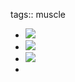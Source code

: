 tags::  muscle

- ![](https://peach-geographical-bat-397.mypinata.cloud/ipfs/QmUArPZhM6KfefTQxRUz121YwR6s25ny7CRc8TcR5vz8oK)
- ![](https://peach-geographical-bat-397.mypinata.cloud/ipfs/QmWUVUfdCFZ9rugVbwKqVB54FzPs7X897ogJqHSVFQtSPF)
- ![](https://peach-geographical-bat-397.mypinata.cloud/ipfs/QmaStn5MFsRifpQqa9xd4JtKGSc7aETZyvmZR9TzMFc49S)
-